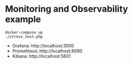 # Monitoring and Observability example


```
docker-compose up
./stress_test.php
```

* Grafana: http://localhost:3000
* Prometheus: http://localhost:9090
* Kibana: http://localhost:5601